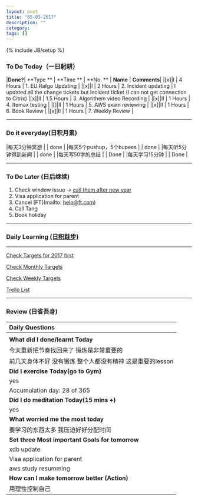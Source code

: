 ```yaml
---
layout: post
title: "05-03-2017"
description: ""
category: 
tags: []
---
```

{% include JB/setup %}


### To Do Today（一日躬耕）

|**Done?**| **Type  ** | **Time  **   | **No.  ** | **Name** | **Comments**|
|[x]|I | 4 Hours      | 1. EU Rafgo Updating | 
|[x]|I | 2 Hours      | 2. Incident updating	| I updated all the change tickets but Incident ticket (I can not get connection to Citrix)
|[x]|II | 1.5  Hours  | 3. Algorithem video Recording	 |
|[x]|II | 1 Hours     | 4. Itemax testing	  |
|[]|II | 1 Hours     | 5. AWS exam reviewing  |
|[x]|II | 1 Hours     | 6. Book Review  |
|[x]|II | 1 Hours     | 7. Weekly Review  |

---

### Do it everyday(日积月累)

|每天3分钟冥想             | |  done	  |
|每天5个pushup，5个bupees   | |  done   |
|每天听5分钟得到新闻      | |	  done |
|每天写50字的总结			 | |  Done  |
|每天学习15分钟            | |  Done  |

---

### To Do Later (日后继续) 

1. Check window issue -> [call them after new year](http://neil526.tripod.com/) 
2. Visa application for parent
3. Cancel [FT](mailto: help@ft.com)
4. Call Tang
5. Book holiday 


---

### Daily Learning [(日积跬步)](https://yitianxu.github.io/2017/01/05/learning-summary)


---

[Check Targets for 2017 first](https://yitianxu.github.io/2016/12/30/resolution-for-2017)

[Check Monthly Targets](https://yitianxu.github.io/pages/monthly%20targets/Monthly)

[Check Weekly Targets](https://yitianxu.github.io/pages/weekly%20targets/Weekly%20Targets) 

[Trello List](https://trello.com/b/oYub62ID/goal-of-year-2016-2017)

---

### Review (日省吾身)

| Daily Questions                   |                                           
|:----------------------------------|
|                                   |
| **What did I done/learnt Today**| 
|  今天重新把节奏找回来了 锻炼是非常重要的  |
|  前几天身体不好 没有锻炼 整个人都没有精神 这是重要的lesson|
| **Did I exercise Today(go to Gym)**|          
|   yes  |
| Accumulation day: 28 of 365   |
| **Did I do meditation Today(15 mins +)**|          
|   yes  |
|**What worried me the most today**|
|  要学习的东西太多 我压迫好好分配时间      |
|**Set three Most important Goals for tomorrow**|
|  xdb update       |
|  Visa application for parent     |
|  aws study resumming    |
|**How can I make tomorrow better (Action)**|
|  用理性控制自己      |
